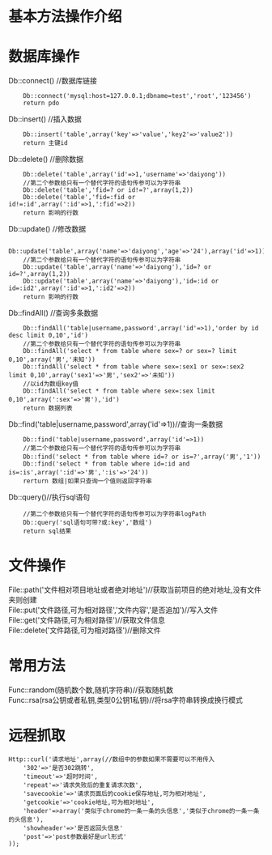 # 基本方法操作介绍  
  
# 数据库操作  
Db::connect() //数据库链接  
```
    Db::connect('mysql:host=127.0.0.1;dbname=test','root','123456')  
    return pdo  
```
Db::insert() //插入数据  
```
    Db::insert('table',array('key'=>'value','key2'=>'value2'))  
    return 主键id  
```
Db::delete() //删除数据  
```
    Db::delete('table',array('id'=>1,'username'=>'daiyong'))  
    //第二个参数给只有一个替代字符的语句传参可以为字符串  
    Db::delete('table','fid=? or id!=?',array(1,2))  
    Db::delete('table','fid=:fid or id!=:id',array(':id'=>1,':fid'=>2))  
    return 影响的行数  
```
Db::update() //修改数据  
```
    Db::update('table',array('name'=>'daiyong','age'=>'24'),array('id'=>1))  
    //第二个参数给只有一个替代字符的语句传参可以为字符串  
    Db::update('table',array('name'=>'daiyong'),'id=? or id=?',array(1,2))  
    Db::update('table',array('name'=>'daiyong'),'id=:id or id=:id2',array(':id'=>1,':id2'=>2))  
    return 影响的行数  
```
Db::findAll() //查询多条数据  
```
    Db::findAll('table|username,password',array('id'=>1),'order by id desc limit 0,10','id')  
    //第二个参数给只有一个替代字符的语句传参可以为字符串  
    Db::findAll('select * from table where sex=? or sex=? limit 0,10',array('男','未知'))  
    Db::findAll('select * from table where sex=:sex1 or sex=:sex2 limit 0,10',array('sex1'=>'男','sex2'=>'未知'))  
    //以id为数组key值  
    Db::findAll('select * from table where sex=:sex limit 0,10',array(':sex'=>'男'),'id')  
    return 数据列表  
```
Db::find('table|username,password',array('id'=>1))//查询一条数据 
``` 
    Db::find('table|username,password',array('id'=>1))  
    //第二个参数给只有一个替代字符的语句传参可以为字符串  
    Db::find('select * from table where id=? or is=?',array('男','1'))  
    Db::find('select * from table where id=:id and is=:is',array(':id'=>'男',':is'=>'24'))  
    rerturn 数组|如果只查询一个值则返回字符串  
```
Db::query()//执行sql语句  
```
    //第二个参数给只有一个替代字符的语句传参可以为字符串logPath  
    Db::query('sql语句可带?或:key','数组')  
    return sql结果  
```
# 文件操作  
File::path('文件相对项目地址或者绝对地址')//获取当前项目的绝对地址,没有文件夹则创建  
File::put('文件路径,可为相对路径','文件内容','是否追加')//写入文件  
File::get('文件路径,可为相对路径')//获取文件信息  
File::delete('文件路径,可为相对路径')//删除文件  
# 常用方法  
Func::random(随机数个数,随机字符串)//获取随机数  
Func::rsa(rsa公钥或者私钥,类型0公钥1私钥)//将rsa字符串转换成换行模式  
# 远程抓取  
```
Http::curl('请求地址',array(//数组中的参数如果不需要可以不用传入  
    '302'=>'是否302跳转',  
    'timeout'=>'超时时间',  
    'repeat'=>'请求失败后的重复请求次数',  
    'savecookie'=>'请求页面后的cookie保存地址,可为相对地址',  
    'getcookie'=>'cookie地址,可为相对地址',  
    'header'=>array('类似于chrome的一条一条的头信息','类似于chrome的一条一条的头信息'),  
    'showheader'=>'是否返回头信息'  
    'post'=>'post参数最好是url形式'  
));  
```
